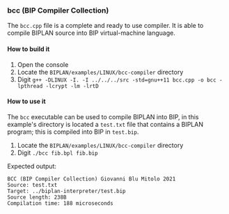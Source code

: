 ### bcc (BIP Compiler Collection)
The `bcc.cpp` file is a complete and ready to use compiler. It is able to compile BIPLAN source into BIP virtual-machine language.

#### How to build it
1. Open the console
2. Locate the `BIPLAN/examples/LINUX/bcc-compiler` directory
3. Digit `g++ -DLINUX -I. -I ../../../src -std=gnu++11 bcc.cpp -o bcc -lpthread -lcrypt -lm -lrtD`

#### How to use it
The `bcc` executable can be used to compile BIPLAN into BIP, in this example's directory is located a `test.txt` file that contains a BIPLAN program; this is compiled into BIP in `test.bip`.
1. Locate the `BIPLAN/examples/LINUX/bcc-compiler` directory
2. Digit `./bcc fib.bpl fib.bip`

Expected output:
```
BCC (BIP Compiler Collection) Giovanni Blu Mitolo 2021
Source: test.txt
Target: ../biplan-interpreter/test.bip
Source length: 238B
Compilation time: 188 microseconds
```
